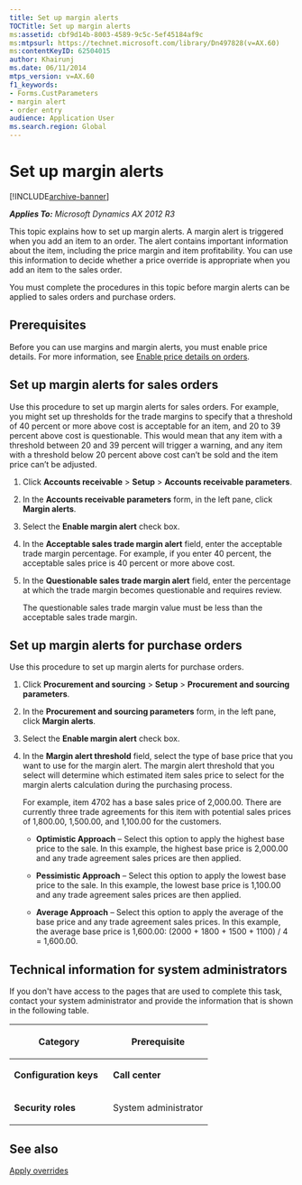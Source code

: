 ```yaml
---
title: Set up margin alerts
TOCTitle: Set up margin alerts
ms:assetid: cbf9d14b-8003-4589-9c5c-5ef45184af9c
ms:mtpsurl: https://technet.microsoft.com/library/Dn497828(v=AX.60)
ms:contentKeyID: 62504015
author: Khairunj
ms.date: 06/11/2014
mtps_version: v=AX.60
f1_keywords:
- Forms.CustParameters
- margin alert
- order entry
audience: Application User
ms.search.region: Global
---
```


# Set up margin alerts 


[!INCLUDE[archive-banner](includes/archive-banner.md)]


_**Applies To:** Microsoft Dynamics AX 2012 R3_

This topic explains how to set up margin alerts. A margin alert is triggered when you add an item to an order. The alert contains important information about the item, including the price margin and item profitability. You can use this information to decide whether a price override is appropriate when you add an item to the sales order.

You must complete the procedures in this topic before margin alerts can be applied to sales orders and purchase orders.

## Prerequisites

Before you can use margins and margin alerts, you must enable price details. For more information, see [Enable price details on orders](enable-price-details-on-orders.md).

## Set up margin alerts for sales orders

Use this procedure to set up margin alerts for sales orders. For example, you might set up thresholds for the trade margins to specify that a threshold of 40 percent or more above cost is acceptable for an item, and 20 to 39 percent above cost is questionable. This would mean that any item with a threshold between 20 and 39 percent will trigger a warning, and any item with a threshold below 20 percent above cost can’t be sold and the item price can’t be adjusted.

1.  Click **Accounts receivable** \> **Setup** \> **Accounts receivable parameters**.

2.  In the **Accounts receivable parameters** form, in the left pane, click **Margin alerts**.

3.  Select the **Enable margin alert** check box.

4.  In the **Acceptable sales trade margin alert** field, enter the acceptable trade margin percentage. For example, if you enter 40 percent, the acceptable sales price is 40 percent or more above cost.

5.  In the **Questionable sales trade margin alert** field, enter the percentage at which the trade margin becomes questionable and requires review.
    
    The questionable sales trade margin value must be less than the acceptable sales trade margin.

## Set up margin alerts for purchase orders

Use this procedure to set up margin alerts for purchase orders.

1.  Click **Procurement and sourcing** \> **Setup** \> **Procurement and sourcing parameters**.

2.  In the **Procurement and sourcing parameters** form, in the left pane, click **Margin alerts**.

3.  Select the **Enable margin alert** check box.

4.  In the **Margin alert threshold** field, select the type of base price that you want to use for the margin alert. The margin alert threshold that you select will determine which estimated item sales price to select for the margin alerts calculation during the purchasing process.
    
    For example, item 4702 has a base sales price of 2,000.00. There are currently three trade agreements for this item with potential sales prices of 1,800.00, 1,500.00, and 1,100.00 for the customers.
    
      - **Optimistic Approach** – Select this option to apply the highest base price to the sale. In this example, the highest base price is 2,000.00 and any trade agreement sales prices are then applied.
    
      - **Pessimistic Approach** – Select this option to apply the lowest base price to the sale. In this example, the lowest base price is 1,100.00 and any trade agreement sales prices are then applied.
    
      - **Average Approach** – Select this option to apply the average of the base price and any trade agreement sales prices. In this example, the average base price is 1,600.00: (2000 + 1800 + 1500 + 1100) / 4 = 1,600.00.

## Technical information for system administrators

If you don't have access to the pages that are used to complete this task, contact your system administrator and provide the information that is shown in the following table.

<table>
<colgroup>
<col style="width: 50%" />
<col style="width: 50%" />
</colgroup>
<thead>
<tr class="header">
<th><p>Category</p></th>
<th><p>Prerequisite</p></th>
</tr>
</thead>
<tbody>
<tr class="odd">
<td><p><strong>Configuration keys</strong></p></td>
<td><p><strong>Call center</strong></p></td>
</tr>
<tr class="even">
<td><p><strong>Security roles</strong></p></td>
<td><p>System administrator</p></td>
</tr>
</tbody>
</table>


## See also

[Apply overrides](apply-overrides.md)

  


